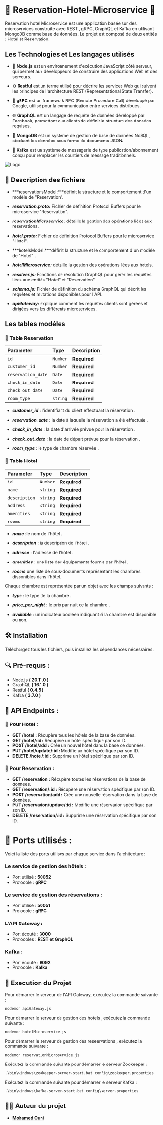 
# 🏨 Reservation-Hotel-Microservice 🏨

Reservation hotel Microservice est une application basée sur des microservices construite avec REST , gRPC, GraphQL et Kafka en utilisant MongoDB comme base de données. Le projet est composé de deux  entités : Hotel et Reservation.


## Les Technologies et Les langages utilisés

- 🔵 **Node.js** est un environnement d'exécution JavaScript côté serveur, qui permet aux développeurs de construire des applications Web et des serveurs. 

-  ⚙️ **Restful** est un terme utilisé pour décrire les services Web qui suivent les principes de l'architecture REST (Representational State Transfer).

- 🚀 **gRPC** est un framework RPC (Remote Procedure Call) développé par Google, utilisé pour la communication entre services distribués. 

- 🌐 **GraphQL** est un langage de requête de données développé par Facebook, permettant aux clients de définir la structure des données requises. 

- 🍃 **MongoDB** est un système de gestion de base de données NoSQL, stockant les données sous forme de documents JSON.

-  📨 **Kafka** est un système de messagerie de type publication/abonnement conçu pour remplacer les courtiers de message traditionnels.



![Logo](https://scontent.ftun14-1.fna.fbcdn.net/v/t39.30808-6/441161205_7641878515899976_4998460982839942709_n.jpg?_nc_cat=111&ccb=1-7&_nc_sid=5f2048&_nc_ohc=eO43MDdiLR0Q7kNvgEUUDlL&_nc_oc=AdiUy1j_7DYWPONpURSO4ot4vOBdQdvDw2cQ18G5NTVqb-BFeXaWOVY47yeJzsjqu9o&_nc_ht=scontent.ftun14-1.fna&oh=00_AYBlwG7CuTi8x49OFwJ9J5hrHGuC9tYvNpAfM7wW49nkAQ&oe=664B05DE)

## 📁 Description des fichiers 

 - ***reservationsModel:***définit la structure et le comportement d'un modèle de "Reservation".
 - ***reservation.proto:*** Fichier de définition Protocol Buffers pour le microservice "Reservation".
 - ***reservationMicroservice:*** détaille la gestion des opérations liées aux reservations.

 - ***hotel.proto:*** Fichier de définition Protocol Buffers pour le microservice "Hotel".
 - ***hotelsModel:***définit la structure et le comportement d'un modèle de "Hotel" .
 - ***hotelMicroservice:*** détaille la gestion des opérations liées aux hotels.

 - ***resolver.js:*** Fonctions de résolution GraphQL pour gérer les requêtes liées aux entités "Hotel" et "Reservation".
 - ***schema.js:*** Fichier de définition du schéma GraphQL qui décrit les requêtes et mutations disponibles pour l'API. 
 - ***apiGateway:*** explique comment les requêtes clients sont gérées et dirigées vers les différents microservices.




## Les tables modéles

### 📅 Table Reservation



| Parameter | Type     | Description                |
| :-------- | :------- | :------------------------- |
| `id`      | `Number` | **Required**|
| `customer_id` | `Number` | **Required**|
| `reservation_date` | `Date` | **Required**|
| `check_in_date` | `Date` | **Required**|
| `check_out_date` | `Date` | **Required**|
| `room_type` | `string` | **Required**|





- *****customer_id***** : l'identifiant du client effectuant la réservation .

- *****reservation_date*****  : la date à laquelle la réservation a été effectuée .

- *****check_in_date***** : la date d'arrivée prévue pour la réservation .

- *****check_out_date***** : la date de départ prévue pour la réservation .

- *****room_type***** : le type de chambre réservée .

### 🏨 Table Hotel



| Parameter | Type     | Description                       |
| :-------- | :------- | :-------------------------------- |
| `id`      | `Number` | **Required**|
| `name`      | `string` | **Required**|
| `description`      | `string` | **Required**|
| `address`      | `string` | **Required**|
| `amenities`      | `string` | **Required**|
| `rooms`      | `string` | **Required**|



- *****name***** :le nom de l'hôtel .

- *****description*****  : la description de l'hôtel .

- *****adresse***** : l'adresse de l'hôtel .

- *****amenities***** : une liste des équipements fournis par l'hôtel .

- *****rooms*****  une liste de sous-documents représentant les chambres disponibles dans l'hôtel. 

 Chaque chambre est représentée par un objet avec les champs suivants :

- *****type***** : le type de la chambre .

- *****price_per_night***** : le prix par nuit de la chambre .

- *****available***** : un indicateur booléen indiquant si la chambre est disponible ou non.


## 🛠️ Installation
Téléchargez tous les fichiers, puis installez les dépendances nécessaires.












## 🔍 Pré-requis :

- Node.js **( 20.11.0 )**
- GraphQL **( 16.1.0 )**
- Restful **( 0.4.5 )**
- Kafka   **( 3.7.0 )**



## 🔗 API Endpoints :
### 🏨 Pour Hotel : 


- **GET /hotel :** Récupère tous les hôtels de la base de données. 
- **GET /hotel/:id :** Récupère un hôtel spécifique par son ID. 
- **POST /hotel/add :** Crée un nouvel hôtel dans la base de données. 
- **PUT /hotel/update/:id :** Modifie un hôtel spécifique par son ID. 
- **DELETE /hotel/:id :** Supprime un hôtel spécifique par son ID. 

### 📅 Pour Reservation :
- **GET /reservation :** Récupère toutes les réservations de la base de données. 
- **GET /reservation/:id :** Récupère une réservation spécifique par son ID. 
- **POST /reservation/add :** Crée une nouvelle réservation dans la base de données. 
- **PUT /reservation/update/:id :** Modifie une réservation spécifique par son ID. 
- **DELETE /reservation/:id :** Supprime une réservation spécifique par son ID.

# 🔌 Ports utilisés :


Voici la liste des ports utilisés par chaque service dans l'architecture :

### Le service de gestion des hôtels :

- Port utilisé : **50052**
- Protocole : **gRPC**

### Le service de gestion des réservations :

- Port utilisé : **50051**
- Protocole : **gRPC**

### L'API Gateway :

- Port écouté : **3000**
- Protocoles : **REST et GraphQL**
### Kafka :

- Port écouté : **9092**
- Protocole : **Kafka**




## 🚀 Execution du Projet

Pour démarrer le serveur de l'API Gateway, exécutez la commande suivante : 

`nodemon apiGateway.js`



Pour démarrer le serveur de gestion des hotels , exécutez la commande suivante :

`nodemon hotelMicroservice.js`

Pour démarrer le serveur de gestion des reseervations , exécutez la commande suivante :

`nodemon reservationMicroservice.js`


Exécutez la commande suivante pour démarrer le serveur Zookeeper :

`.\bin\windows\zookeeper-server-start.bat config\zookeeper.properties`

Exécutez la commande suivante pour démarrer le serveur Kafka :

`.\bin\windows\kafka-server-start.bat config\server.properties`

## 👨‍💻 Auteur du projet

- **[Mohamed Ouni](https://www.github.com/mohamedouni1)**

